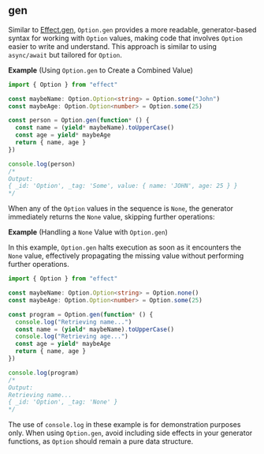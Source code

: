 ## gen

Similar to [Effect.gen](/docs/getting-started/using-generators/), `Option.gen` provides a more readable, generator-based syntax for working with `Option` values, making code that involves `Option` easier to write and understand. This approach is similar to using `async/await` but tailored for `Option`.

**Example** (Using `Option.gen` to Create a Combined Value)

```ts twoslash
import { Option } from "effect"

const maybeName: Option.Option<string> = Option.some("John")
const maybeAge: Option.Option<number> = Option.some(25)

const person = Option.gen(function* () {
  const name = (yield* maybeName).toUpperCase()
  const age = yield* maybeAge
  return { name, age }
})

console.log(person)
/*
Output:
{ _id: 'Option', _tag: 'Some', value: { name: 'JOHN', age: 25 } }
*/
```

When any of the `Option` values in the sequence is `None`, the generator immediately returns the `None` value, skipping further operations:

**Example** (Handling a `None` Value with `Option.gen`)

In this example, `Option.gen` halts execution as soon as it encounters the `None` value, effectively propagating the missing value without performing further operations.

```ts twoslash
import { Option } from "effect"

const maybeName: Option.Option<string> = Option.none()
const maybeAge: Option.Option<number> = Option.some(25)

const program = Option.gen(function* () {
  console.log("Retrieving name...")
  const name = (yield* maybeName).toUpperCase()
  console.log("Retrieving age...")
  const age = yield* maybeAge
  return { name, age }
})

console.log(program)
/*
Output:
Retrieving name...
{ _id: 'Option', _tag: 'None' }
*/
```

The use of `console.log` in these example is for demonstration purposes only. When using `Option.gen`, avoid including side effects in your generator functions, as `Option` should remain a pure data structure.
